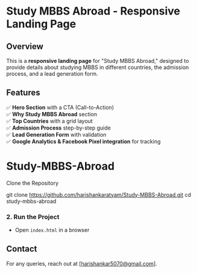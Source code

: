 # Study MBBS Abroad - Responsive Landing Page

## Overview
This is a **responsive landing page** for "Study MBBS Abroad," designed to provide details about studying MBBS in different countries, the admission process, and a lead generation form.

## Features
✅ **Hero Section** with a CTA (Call-to-Action)  
✅ **Why Study MBBS Abroad** section  
✅ **Top Countries** with a grid layout  
✅ **Admission Process** step-by-step guide  
✅ **Lead Generation Form** with validation  
✅ **Google Analytics & Facebook Pixel integration** for tracking  


# Study-MBBS-Abroad
 Clone the Repository

git clone https://github.com/harishankaratyam/Study-MBBS-Abroad.git
cd study-mbbs-abroad

### 2. Run the Project
- Open `index.html` in a browser

## Contact
For any queries, reach out at [harishankar5070@gmail.com].
